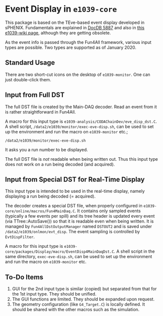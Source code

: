 # Event Display in `e1039-core`

This package is based on the TEve-based event display developed in sPHENIX.
Fundamentals are explained in [DocDB 5887](https://seaquest-docdb.fnal.gov/cgi-bin/private/ShowDocument?docid=5887)
and also in [this e1039-wiki page](https://github.com/E1039-Collaboration/e1039-wiki/wiki/How-to-run-event-display),
although they are getting obsolete.

As the event info is passed through the Fun4All framework,
various input types are possible.
Two types are supported as of January 2020.

## Standard Usage

There are two short-cut icons on the desktop of `e1039-monitor`.
One can just double-click them.


## Input from Full DST

The full DST file is created by the Main-DAQ decoder.
Read an event from it is rather straightforward in Fun4All.

A macro for this input type is `e1039-analysis/CODAChainDev/eve_disp_dst.C`.
A shell script, `/data2/e1039/monitor/exec-eve-disp.sh`, can be used
to set up the environment and run the macro on `e1039-monitor` etc.;
```
/data2/e1039/monitor/exec-eve-disp.sh
```
It asks you a run number to be displayed.

The full DST file is *not* readable when being written out.
Thus this input type does not work on a run being decoded (and acquired).


## Input from Special DST for Real-Time Display

This input type is intended to be used in the real-time display,
namely displaying a run being decoded (= acquired).

The decoder creates a special DST file, 
when properly configured in `e1039-core/online/macros/Fun4MainDaq.C`.
It contains only sampled events (typically a few events per spill)
and its tree header is updated every event (via TTree::AutoSave())
so that it is readable even when being written.
It is managed by `Fun4AllDstOutputManager` named `DSTOUT2`
and is saved under `/data2/e1039/onlmon/evt_disp`.
The event sampling is controlled by `EvtDispFilter`.

A macro for this input type is
`e1039-core/packages/Display/macro/EventDisp4MainDaqDst.C`.
A shell script in the same directory, `exec-eve-disp.sh`,
can be used to set up the environment and run the macro on `e1039-monitor` etc.


## To-Do Items

1. GUI for the 2nd input type is similar (copied) but separated from
   that for the 1st input type.  They should be unified.
1. The GUI functions are limited.  They should be expanded upon request.
1. The geometry configuration (like `G4_Target.C`) is locally defined.
   It should be shared with the other macros such as the simulation.
